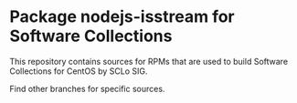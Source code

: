 # Package nodejs-isstream for Software Collections

This repository contains sources for RPMs that are used
to build Software Collections for CentOS by SCLo SIG.

Find other branches for specific sources.
